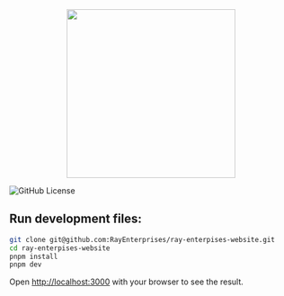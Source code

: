 <div align="center">
    <img src="https://github.com/criptorockstar/ray-enterpises-website/blob/master/src/common/assets/logo_alt.png" style="width: 300px; height: auto;"/>
</div>

![GitHub License](https://img.shields.io/github/license/criptorockstar/ray-enterpises-website)

## Run development files:

```bash
git clone git@github.com:RayEnterprises/ray-enterpises-website.git
cd ray-enterpises-website
pnpm install
pnpm dev
```

Open [http://localhost:3000](http://localhost:3000) with your browser to see the result.
